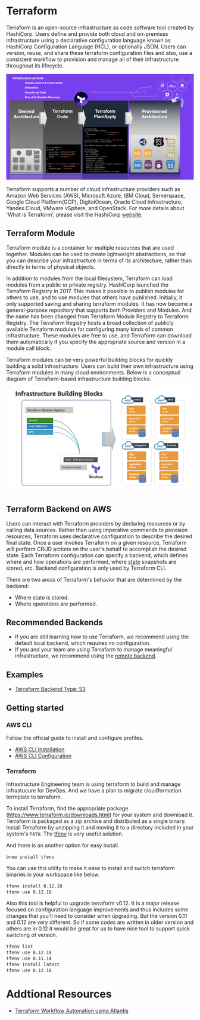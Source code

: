 # Terraform
Terraform is an open-source infrastructure as code software tool created by HashiCorp. Users define and provide both cloud and on-premises infrastructure using a declarative configuration language known as HashiCorp Configuration Language (HCL), or optionally JSON. Users can version, reuse, and share these terraform configuration files and also, use a consistent workflow to provision and manage all of their infrastructure throughout its lifecycle.

![terraform-iac-concept](./images/terraform-iac-concept.png)

Terraform supports a number of cloud infrastructure providers such as Amazon Web Services (AWS), Microsoft Azure, IBM Cloud, Serverspace, Google Cloud Platform(GCP), DigitalOcean, Oracle Cloud Infrastructure, Yandex.Cloud, VMware vSphere, and OpenStack. For more details about 'What is Terraform', please visit the HashiCorp [website](https://www.terraform.io/intro#what-is-terraform).

## Terraform Module
Terraform module is a container for multiple resources that are used together. Modules can be used to create lightweight abstractions, so that you can describe your infrastructure in terms of its architecture, rather than directly in terms of physical objects.

In addition to modules from the local filesystem, Terraform can load modules from a public or private registry. HashiCorp launched the Terraform Registry in 2017. This makes it possible to publish modules for others to use, and to use modules that others have published. Initially, it only supported saving and sharing terraform modules. It has now become a general-purpose repository that supports both Providers and Modules. And the name has been changed from Terraform Module Registry to Terraform Registry. The Terraform Registry hosts a broad collection of publicly available Terraform modules for configuring many kinds of common infrastructure. These modules are free to use, and Terraform can download them automatically if you specify the appropriate source and version in a module call block.

Terraform modules can be very powerful building blocks for quickly building a solid infrastructure. Users can build their own infrastructure using Terraform modules in many cloud environments. Below is a conceptual diagram of Terraform-based infrastructure building blocks.

![terraform-infra-building-blocks](./images/terraform-infra-building-blocks.png)

## Terraform Backend on AWS
Users can interact with Terraform providers by declaring resources or by calling data sources. Rather than using imperative commands to provision resources, Terraform uses declarative configuration to describe the desired final state. Once a user invokes Terraform on a given resource, Terraform will perform CRUD actions on the user's behalf to accomplish the desired state. Each Terraform configuration can specify a backend, which defines where and how operations are performed, where [state](https://www.terraform.io/docs/language/state/index.html) snapshots are stored, etc. Backend configuration is only used by Terraform CLI.

There are two areas of Terraform's behavior that are determined by the backend:
+ Where state is stored.
+ Where operations are performed.

## Recommended Backends
+ If you are still learning how to use Terraform, we recommend using the default local backend, which requires no configuration.
+ If you and your team are using Terraform to manage meaningful infrastructure, we recommend using the [remote backend](https://www.terraform.io/docs/language/settings/backends/remote.html).

## Examples
- [Terraform Backend Type: S3](https://github.com/Young-ook/terraform-aws-tfstate/tree/main/examples/backend)

## Getting started
### AWS CLI
Follow the official guide to install and configure profiles.
- [AWS CLI Installation](https://docs.aws.amazon.com/cli/latest/userguide/cli-chap-install.html)
- [AWS CLI Configuration](https://docs.aws.amazon.com/cli/latest/userguide/cli-configure-profiles.html)

### Terraform
Infrastructure Engineering team is using terraform to build and manage infrastucure for DevOps. And we have a plan to migrate cloudformation termplate to terraform.

To install Terraform, find the appropriate package (https://www.terraform.io/downloads.html) for your system and download it. Terraform is packaged as a zip archive and distributed as a single binary. Install Terraform by unzipping it and moving it to a directory included in your system's `PATH`. The [tfenv](https://github.com/tfutils/tfenv) is very useful solution.

And there is an another option for easy install.
```
brew install tfenv
```
You can use this utility to make it ease to install and switch terraform binaries in your workspace like below.
```
tfenv install 0.12.18
tfenv use 0.12.18
```
Also this tool is helpful to upgrade terraform v0.12. It is a major release focused on configuration language improvements and thus includes some changes that you'll need to consider when upgrading. But the version 0.11 and 0.12 are very different. So if some codes are written in older version and others are in 0.12 it would be great for us to have nice tool to support quick switching of version.
```
tfenv list
tfenv use 0.12.18
tfenv use 0.11.14
tfenv install latest
tfenv use 0.12.18
```

# Addtional Resources
- [Terraform Workflow Automation using Atlantis](https://www.runatlantis.io/guide/#getting-started)
